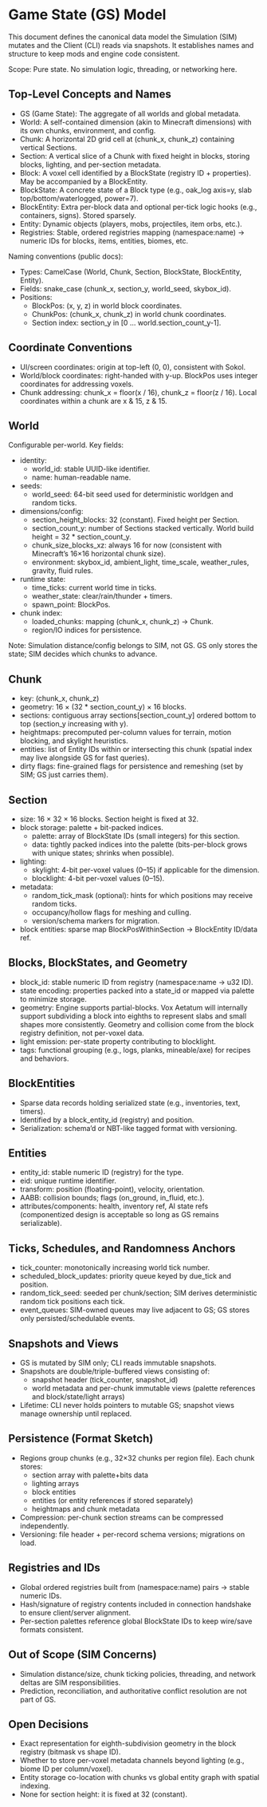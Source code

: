 # Game State (GS) Model

This document defines the canonical data model the Simulation (SIM) mutates and the Client (CLI) reads via snapshots. It establishes names and structure to keep mods and engine code consistent.

Scope: Pure state. No simulation logic, threading, or networking here.

## Top-Level Concepts and Names

- GS (Game State): The aggregate of all worlds and global metadata.
- World: A self-contained dimension (akin to Minecraft dimensions) with its own chunks, environment, and config.
- Chunk: A horizontal 2D grid cell at (chunk_x, chunk_z) containing vertical Sections.
- Section: A vertical slice of a Chunk with fixed height in blocks, storing blocks, lighting, and per-section metadata.
- Block: A voxel cell identified by a BlockState (registry ID + properties). May be accompanied by a BlockEntity.
- BlockState: A concrete state of a Block type (e.g., oak_log axis=y, slab top/bottom/waterlogged, power=7).
- BlockEntity: Extra per-block data and optional per-tick logic hooks (e.g., containers, signs). Stored sparsely.
- Entity: Dynamic objects (players, mobs, projectiles, item orbs, etc.).
- Registries: Stable, ordered registries mapping (namespace:name) → numeric IDs for blocks, items, entities, biomes, etc.

Naming conventions (public docs):

- Types: CamelCase (World, Chunk, Section, BlockState, BlockEntity, Entity).
- Fields: snake_case (chunk_x, section_y, world_seed, skybox_id).
- Positions:
  - BlockPos: (x, y, z) in world block coordinates.
  - ChunkPos: (chunk_x, chunk_z) in world chunk coordinates.
  - Section index: section_y in [0 … world.section_count_y-1].

## Coordinate Conventions

- UI/screen coordinates: origin at top-left (0, 0), consistent with Sokol.
- World/block coordinates: right-handed with y-up. BlockPos uses integer coordinates for addressing voxels.
- Chunk addressing: chunk_x = floor(x / 16), chunk_z = floor(z / 16). Local coordinates within a chunk are x & 15, z & 15.

## World

Configurable per-world. Key fields:

- identity:
  - world_id: stable UUID-like identifier.
  - name: human-readable name.
- seeds:
  - world_seed: 64-bit seed used for deterministic worldgen and random ticks.
- dimensions/config:
  - section_height_blocks: 32 (constant). Fixed height per Section.
  - section_count_y: number of Sections stacked vertically. World build height = 32 * section_count_y.
  - chunk_size_blocks_xz: always 16 for now (consistent with Minecraft’s 16×16 horizontal chunk size).
  - environment: skybox_id, ambient_light, time_scale, weather_rules, gravity, fluid rules.
- runtime state:
  - time_ticks: current world time in ticks.
  - weather_state: clear/rain/thunder + timers.
  - spawn_point: BlockPos.
- chunk index:
  - loaded_chunks: mapping (chunk_x, chunk_z) → Chunk.
  - region/IO indices for persistence.

Note: Simulation distance/config belongs to SIM, not GS. GS only stores the state; SIM decides which chunks to advance.

## Chunk

- key: (chunk_x, chunk_z)
- geometry: 16 × (32 * section_count_y) × 16 blocks.
- sections: contiguous array sections[section_count_y] ordered bottom to top (section_y increasing with y).
- heightmaps: precomputed per-column values for terrain, motion blocking, and skylight heuristics.
- entities: list of Entity IDs within or intersecting this chunk (spatial index may live alongside GS for fast queries).
- dirty flags: fine-grained flags for persistence and remeshing (set by SIM; GS just carries them).

## Section

- size: 16 × 32 × 16 blocks. Section height is fixed at 32.
- block storage: palette + bit-packed indices.
  - palette: array of BlockState IDs (small integers) for this section.
  - data: tightly packed indices into the palette (bits-per-block grows with unique states; shrinks when possible).
- lighting:
  - skylight: 4-bit per-voxel values (0–15) if applicable for the dimension.
  - blocklight: 4-bit per-voxel values (0–15).
- metadata:
  - random_tick_mask (optional): hints for which positions may receive random ticks.
  - occupancy/hollow flags for meshing and culling.
  - version/schema markers for migration.
- block entities: sparse map BlockPosWithinSection → BlockEntity ID/data ref.

## Blocks, BlockStates, and Geometry

- block_id: stable numeric ID from registry (namespace:name → u32 ID).
- state encoding: properties packed into a state_id or mapped via palette to minimize storage.
- geometry: Engine supports partial-blocks. Vox Aetatum will internally support subdividing a block into eighths to represent slabs and small shapes more consistently. Geometry and collision come from the block registry definition, not per-voxel data.
- light emission: per-state property contributing to blocklight.
- tags: functional grouping (e.g., logs, planks, mineable/axe) for recipes and behaviors.

## BlockEntities

- Sparse data records holding serialized state (e.g., inventories, text, timers).
- Identified by a block_entity_id (registry) and position.
- Serialization: schema’d or NBT-like tagged format with versioning.

## Entities

- entity_id: stable numeric ID (registry) for the type.
- eid: unique runtime identifier.
- transform: position (floating-point), velocity, orientation.
- AABB: collision bounds; flags (on_ground, in_fluid, etc.).
- attributes/components: health, inventory ref, AI state refs (componentized design is acceptable so long as GS remains serializable).

## Ticks, Schedules, and Randomness Anchors

- tick_counter: monotonically increasing world tick number.
- scheduled_block_updates: priority queue keyed by due_tick and position.
- random_tick_seed: seeded per chunk/section; SIM derives deterministic random tick positions each tick.
- event_queues: SIM-owned queues may live adjacent to GS; GS stores only persisted/schedulable events.

## Snapshots and Views

- GS is mutated by SIM only; CLI reads immutable snapshots.
- Snapshots are double/triple-buffered views consisting of:
  - snapshot header (tick_counter, snapshot_id)
  - world metadata and per-chunk immutable views (palette references and block/state/light arrays)
- Lifetime: CLI never holds pointers to mutable GS; snapshot views manage ownership until replaced.

## Persistence (Format Sketch)

- Regions group chunks (e.g., 32×32 chunks per region file). Each chunk stores:
  - section array with palette+bits data
  - lighting arrays
  - block entities
  - entities (or entity references if stored separately)
  - heightmaps and chunk metadata
- Compression: per-chunk section streams can be compressed independently.
- Versioning: file header + per-record schema versions; migrations on load.

## Registries and IDs

- Global ordered registries built from (namespace:name) pairs → stable numeric IDs.
- Hash/signature of registry contents included in connection handshake to ensure client/server alignment.
- Per-section palettes reference global BlockState IDs to keep wire/save formats consistent.

## Out of Scope (SIM Concerns)

- Simulation distance/size, chunk ticking policies, threading, and network deltas are SIM responsibilities.
- Prediction, reconciliation, and authoritative conflict resolution are not part of GS.

## Open Decisions

- Exact representation for eighth-subdivision geometry in the block registry (bitmask vs shape ID).
- Whether to store per-voxel metadata channels beyond lighting (e.g., biome ID per column/voxel).
- Entity storage co-location with chunks vs global entity graph with spatial indexing.
- None for section height: it is fixed at 32 (constant).

